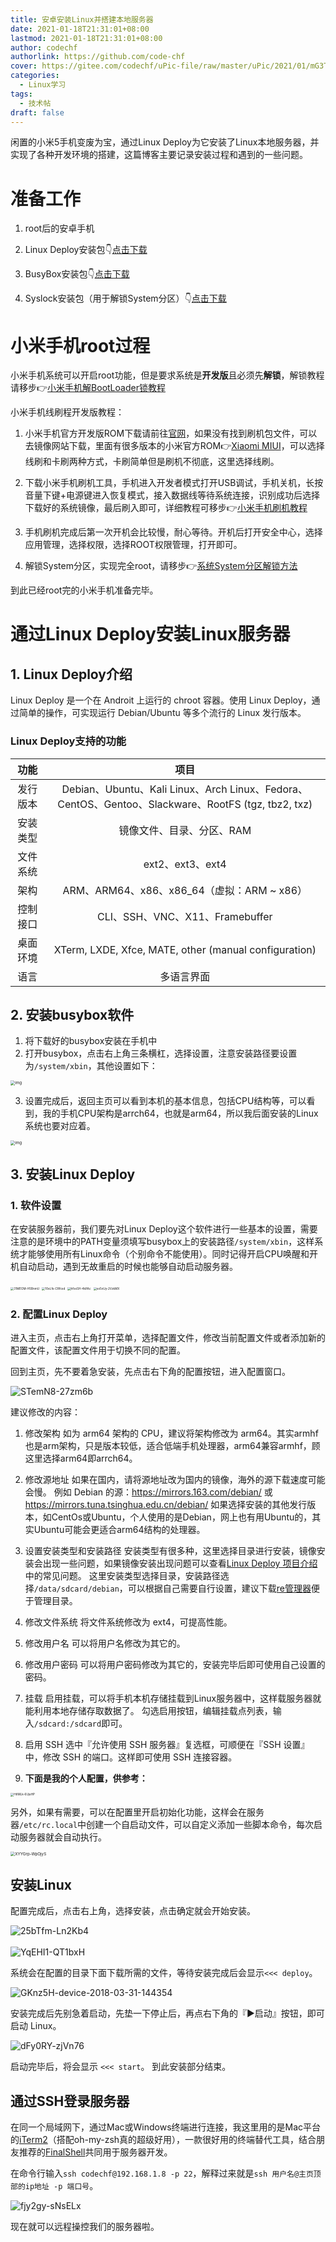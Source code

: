 ```yaml
---
title: 安卓安装Linux并搭建本地服务器
date: 2021-01-18T21:31:01+08:00
lastmod: 2021-01-18T21:31:01+08:00
author: codechf
authorlink: https://github.com/code-chf
cover: https://gitee.com/codechf/uPic-file/raw/master/uPic/2021/01/mG3T6E-8c3484fa98662e82e3aa187b16c0be61.jpeg
categories:
  - Linux学习
tags:
  - 技术帖
draft: false
---
```


闲置的小米5手机变废为宝，通过Linux Deploy为它安装了Linux本地服务器，并实现了各种开发环境的搭建，这篇博客主要记录安装过程和遇到的一些问题。

<!--more-->
# 准备工作
1. root后的安卓手机
2. Linux Deploy安装包:point_down:[点击下载][Linux Deploy]
3. BusyBox安装包:point_down:[点击下载][busybox]
4. Syslock安装包（用于解锁System分区）:point_down:[点击下载][Syslock]

   [Linux Deploy]: https://github.com/meefik/linuxdeploy/releases
   [busybox]: https://github.com/meefik/busybox/releases
   [Syslock]: http://package.7to.cn/uploads/at/202001/1715131142.apk

# 小米手机root过程
小米手机系统可以开启root功能，但是要求系统是**开发版**且必须先**解锁**，解锁教程请移步:point_right:[小米手机解BootLoader锁教程][1]

小米手机线刷程开发版教程：
1. 小米手机官方开发版ROM下载请前往[官网][2]，如果没有找到刷机包文件，可以去镜像网站下载，里面有很多版本的小米官方ROM:point_right:[Xiaomi MIUI][3]，可以选择线刷和卡刷两种方式，卡刷简单但是刷机不彻底，这里选择线刷。

2. 下载小米手机刷机工具，手机进入开发者模式打开USB调试，手机关机，长按音量下键+电源键进入恢复模式，接入数据线等待系统连接，识别成功后选择下载好的系统镜像，最后刷入即可，详细教程可移步:point_right:[小米手机刷机教程][4]

3. 手机刷机完成后第一次开机会比较慢，耐心等待。开机后打开安全中心，选择应用管理，选择权限，选择ROOT权限管理，打开即可。

4. 解锁System分区，实现完全root，请移步:point_right:[系统System分区解锁方法][5]

到此已经root完的小米手机准备完毕。

[1]: https://www.xiaomi.cn/post/3892846
[2]: http://www.miui.com/download.html
[3]: https://mirom.ezbox.idv.tw/en/phone/
[4]: http://www.miui.com/shuaji-393.html
[5]: http://m.rom.7to.cn/jiaochengdetail/17233

# 通过Linux Deploy安装Linux服务器

## 1. Linux Deploy介绍
Linux Deploy 是一个在 Androit 上运行的 chroot 容器。使用 Linux Deploy，通过简单的操作，可实现运行 Debian/Ubuntu 等多个流行的 Linux 发行版本。
### Linux Deploy支持的功能

|  功能    | 项目 |
| :--: | :--: |
| 发行版本 | Debian、Ubuntu、Kali Linux、Arch Linux、Fedora、CentOS、Gentoo、Slackware、RootFS (tgz, tbz2, txz) |
| 安装类型 | 镜像文件、目录、分区、RAM |
| 文件系统 | ext2、ext3、ext4 |
| 架构 | ARM、ARM64、x86、x86_64（虚拟：ARM ~ x86） |
| 控制接口 | CLI、SSH、VNC、X11、Framebuffer |
| 桌面环境 | XTerm, LXDE, Xfce, MATE, other (manual configuration) |
| 语言 | 多语言界面 |

## 2. 安装busybox软件

   1. 将下载好的busybox安装在手机中
   2. 打开busybox，点击右上角三条横杠，选择设置，注意安装路径要设置为`/system/xbin`，其他设置如下：

<img src="https://gitee.com/codechf/uPic-file/raw/master/uPic/2021/01/vTHLMV-Fj7IAD.jpg" alt="img" style="zoom: 45%;" />

   3. 设置完成后，返回主页可以看到本机的基本信息，包括CPU结构等，可以看到，我的手机CPU架构是arrch64，也就是arm64，所以我后面安装的Linux系统也要对应着。

<img src="https://gitee.com/codechf/uPic-file/raw/master/uPic/2021/01/WbpGy9-30uALu.jpg" alt="img" style="zoom: 45%;" />

## 3. 安装Linux Deploy

### 1. 软件设置
在安装服务器前，我们要先对Linux Deploy这个软件进行一些基本的设置，需要注意的是环境中的PATH变量须填写busybox上的安装路径`/system/xbin`，这样系统才能够使用所有Linux命令（个别命令不能使用）。同时记得开启CPU唤醒和开机自动启动，遇到无故重启的时候也能够自动启动服务器。

<img src='https://gitee.com/codechf/uPic-file/raw/master/uPic/2021/01/31MEOM-H5BnmU.jpg' alt='31MEOM-H5BnmU' style='zoom:33%;'/>

<img src='https://gitee.com/codechf/uPic-file/raw/master/uPic/2021/01/10eLfs-CRfcsd.jpg' alt='10eLfs-CRfcsd' style='zoom:33%;'/>

<img src='https://gitee.com/codechf/uPic-file/raw/master/uPic/2021/01/hfxxSH-4kIfAc.jpg' alt='hfxxSH-4kIfAc' style='zoom:33%;'/>

<img src='https://gitee.com/codechf/uPic-file/raw/master/uPic/2021/01/ex5vUy-2VzkMX.jpg' alt='ex5vUy-2VzkMX' style='zoom:33%;'/>

### 2. 配置Linux Deploy

进入主页，点击右上角打开菜单，选择配置文件，修改当前配置文件或者添加新的配置文件，该配置文件用于切换不同的配置。

回到主页，先不要着急安装，先点击右下角的配置按钮，进入配置窗口。

<img src='https://gitee.com/codechf/uPic-file/raw/master/uPic/2021/01/STemN8-27zm6b.jpg' alt='STemN8-27zm6b'/>

建议修改的内容：

1. 修改架构
如为 arm64 架构的 CPU，建议将架构修改为 arm64。其实armhf也是arm架构，只是版本较低，适合低端手机处理器，arm64兼容armhf，顾这里选择arm64即arrch64。

2. 修改源地址
如果在国内，请将源地址改为国内的镜像，海外的源下载速度可能会慢。
例如 Debian 的源：<https://mirrors.163.com/debian/> 或 <https://mirrors.tuna.tsinghua.edu.cn/debian/>
如果选择安装的其他发行版本，如CentOs或Ubuntu，个人使用的是Debian，网上也有用Ubuntu的，其实Ubuntu可能会更适合arm64结构的处理器。

3. 设置安装类型和安装路径
安装类型有很多种，这里选择目录进行安装，镜像安装会出现一些问题，如果镜像安装出现问题可以查看[Linux Deploy 项目介绍](https://www.htcp.net/4427.html)中的常见问题。
这里安装类型选择目录，安装路径选择`/data/sdcard/debian`，可以根据自己需要自行设置，建议下载[re管理器](http://download.pc6.com/down/56118)便于管理目录。

4. 修改文件系统
将文件系统修改为 ext4，可提高性能。

5. 修改用户名
可以将用户名修改为其它的。

6. 修改用户密码
可以将用户密码修改为其它的，安装完毕后即可使用自己设置的密码。

7. 挂载
启用挂载，可以将手机本机存储挂载到Linux服务器中，这样载服务器就能利用本地存储存取数据了。
勾选启用按钮，编辑挂载点列表，输入`/sdcard:/sdcard`即可。

8. 启用 SSH
选中『允许使用 SSH 服务器』复选框，可顺便在『SSH 设置』中，修改 SSH 的端口。这样即可使用 SSH 连接容器。

9. **下面是我的个人配置，供参考：**

<img src='https://gitee.com/codechf/uPic-file/raw/master/uPic/2021/01/HtlMLk-6UjeHP.jpg' alt='HtlMLk-6UjeHP' style='zoom:33%;' />

另外，如果有需要，可以在配置里开启初始化功能，这样会在服务器`/etc/rc.local`中创建一个自启动文件，可以自定义添加一些脚本命令，每次启动服务器就会自动执行。

<img src='https://gitee.com/codechf/uPic-file/raw/master/uPic/2021/01/XYYGrp-WpOjyS.jpg' alt='XYYGrp-WpOjyS' style='zoom:45%;'/>

## 安装Linux

配置完成后，点击右上角，选择安装，点击确定就会开始安装。

<img src='https://gitee.com/codechf/uPic-file/raw/master/uPic/2021/01/25bTfm-Ln2Kb4.jpg' alt='25bTfm-Ln2Kb4'/>

</br>

</br>

<img src='https://gitee.com/codechf/uPic-file/raw/master/uPic/2021/01/YqEHI1-QT1bxH.jpg' alt='YqEHI1-QT1bxH'/>

</br>

系统会在配置的目录下面下载所需的文件，等待安装完成后会显示`<<< deploy`。

<img src='https://gitee.com/codechf/uPic-file/raw/master/uPic/2021/01/GKnz5H-device-2018-03-31-144354.png' alt='GKnz5H-device-2018-03-31-144354'/>

安装完成后先别急着启动，先垫一下停止后，再点右下角的『▶启动』按钮，即可启动 Linux。

<img src='https://gitee.com/codechf/uPic-file/raw/master/uPic/2021/01/dFy0RY-zjVn76.jpg' alt='dFy0RY-zjVn76'/>

启动完毕后，将会显示 `<<< start`。
到此安装部分结束。

## 通过SSH登录服务器

在同一个局域网下，通过Mac或Windows终端进行连接，我这里用的是Mac平台的[iTerm2](https://iterm2.com)（搭配oh-my-zsh真的超级好用），一款很好用的终端替代工具，结合朋友推荐的[FinalShell](http://www.hostbuf.com/t/988.html)共同用于服务器开发。

在命令行输入`ssh codechf@192.168.1.8 -p 22`，解释过来就是`ssh 用户名@主页顶部的ip地址 -p 端口号`。

<img src='https://gitee.com/codechf/uPic-file/raw/master/uPic/2021/01/fjy2gy-sNsELx.png' alt='fjy2gy-sNsELx'/>

现在就可以远程操控我们的服务器啦。
